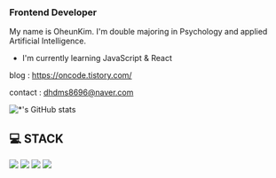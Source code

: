 ### Frontend Developer

My name is OheunKim. I'm double majoring in Psychology and applied Artificial Intelligence.
- I'm currently learning JavaScript & React

blog : https://oncode.tistory.com/

contact : dhdms8696@naver.com

![*'s GitHub stats](https://github-readme-stats.vercel.app/api?username=dorrion&show_icons=true&theme=tokyonight)


## 💻 STACK

![](https://img.shields.io/badge/HTML5-E34F26?style=flat-square&logo=HTML5&logoColor=white)
![](https://img.shields.io/badge/CSS3-1572B6?style=flat-square&logo=CSS3&logoColor=white)
![](https://img.shields.io/badge/Javascript-F7DF1E?style=flat-square&logo=JavaScript&logoColor=black)
![](https://img.shields.io/badge/React-61DAFB?style=flat-square&logo=React&logoColor=black)
